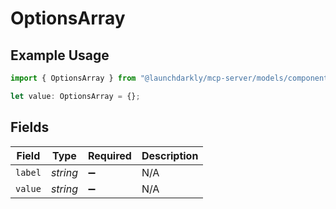 # OptionsArray

## Example Usage

```typescript
import { OptionsArray } from "@launchdarkly/mcp-server/models/components";

let value: OptionsArray = {};
```

## Fields

| Field              | Type               | Required           | Description        |
| ------------------ | ------------------ | ------------------ | ------------------ |
| `label`            | *string*           | :heavy_minus_sign: | N/A                |
| `value`            | *string*           | :heavy_minus_sign: | N/A                |